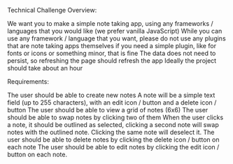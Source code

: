 Technical Challenge Overview:

We want you to make a simple note taking app, using any frameworks / languages that you would like (we prefer vanilla JavaScript)
While you can use any framework / language that you want, please do not use any plugins that are note taking apps themselves
if you need a simple plugin, like for fonts or icons or something minor, that is fine
The data does not need to persist, so refreshing the page should refresh the app
Ideally the project should take about an hour

Requirements:

The user should be able to create new notes
A note will be a simple text field (up to 255 characters), with an edit icon / button and a delete icon / button
The user should be able to view a grid of notes (6x6)
The user should be able to swap notes by clicking two of them
When the user clicks a note, it should be outlined as selected, clicking a second note will swap notes with the outlined note. Clicking the same note will deselect it.
The user should be able to delete notes by clicking the delete icon / button on each note
The user should be able to edit notes by clicking the edit icon / button on each note.
